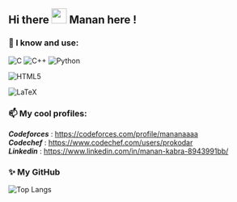 ## Hi there <img src="https://raw.githubusercontent.com/MartinHeinz/MartinHeinz/master/wave.gif" width="30px"> Manan here !

<!--
**manankabra99/manankabra99** is a ✨ _special_ ✨ repository because its `README.md` (this file) appears on your GitHub profile.

Here are some ideas to get you started:


- 🌱 I’m currently learning ...
- 👯 I’m looking to collaborate on ...
- 🤔 I’m looking for help with ...
- 💬 Ask me about ...

- 😄 Pronouns: ...
- ⚡ Fun fact: ...
-->
### 🔭 I know and use: 

![C](https://img.shields.io/badge/c-%2300599C.svg?style=for-the-badge&logo=c&logoColor=white)    ![C++](https://img.shields.io/badge/c++-%2300599C.svg?style=for-the-badge&logo=c%2B%2B&logoColor=white)   ![Python](https://img.shields.io/badge/python-3670A0?style=for-the-badge&logo=python&logoColor=ffdd54)

![HTML5](https://img.shields.io/badge/html5-%23E34F26.svg?style=for-the-badge&logo=html5&logoColor=white)

![LaTeX](https://img.shields.io/badge/latex-%23008080.svg?style=for-the-badge&logo=latex&logoColor=white)

### 📫  My cool profiles:

***Codeforces*** : https://codeforces.com/profile/mananaaaa</br>
***Codechef***   : https://www.codechef.com/users/prokodar </br>
***Linkedin***   : https://www.linkedin.com/in/manan-kabra-8943991bb/

### ✨ My GitHub

![Top Langs](https://github-readme-stats.vercel.app/api/top-langs/?username=manankabra99&layout=compact&theme=highcontrast)
